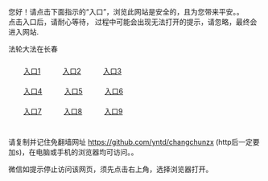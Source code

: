 您好！请点击下面指示的“入口”，浏览此网站是安全的，且为您带来平安。。 <br/>
点击入口后，请耐心等待， 过程中可能会出现无法打开的提示，请忽略，最终会进入网站. </br>

法轮大法在长春<br/>
<div style="padding:10px"><a style="margin:20px" target="_blank" href="https://d1tuvr0pvp8jiz.cloudfront.net/2Qpsp?iorlnl" id="ccLink1" rel="nofollow">入口1</a> <a target="_blank" style="margin:20px" href="https://dh1vwjgiihdpb.cloudfront.net/2Qpsp?xaqdwcxx" id="ccLink2" rel="nofollow">入口2</a> <a style="margin:20px" target="_blank" href="https://d2u6iuf39gezfj.cloudfront.net/2Qpsp?wpnyfu" id="ccLink3" rel="nofollow">入口3</a></div>

<div style="padding:10px" ><a style="margin:20px" target="_blank" href="https://d1tuvr0pvp8jiz.cloudfront.net/2Qpsp?iorlnl" id="ccLink4" rel="nofollow">入口4</a> <a style="margin:20px" href="https://dh1vwjgiihdpb.cloudfront.net/2Qpsp?xaqdwcxx" target="_blank" id="ccLink5" rel="nofollow">入口5</a> <a style="margin:20px" href="https://d2u6iuf39gezfj.cloudfront.net/2Qpsp?wpnyfu" target="_blank" id="ccLink6" rel="nofollow">入口6</a></div>

<div style="padding:10px"><a style="margin:20px" target="_blank" href="https://d1tuvr0pvp8jiz.cloudfront.net/2Qpsp?iorlnl" id="ccLink7" rel="nofollow">入口7</a> <a style="margin:20px" href="https://dh1vwjgiihdpb.cloudfront.net/2Qpsp?xaqdwcxx" target="_blank" id="ccLink8" rel="nofollow">入口8</a> <a style="margin:20px" target="_blank" href="https://d2u6iuf39gezfj.cloudfront.net/2Qpsp?wpnyfu" id="ccLink9" rel="nofollow">入口9</a></div>

<br/>



请复制并记住免翻墙网址 https://github.com/yntd/changchunzx (http后一定要加s)，在电脑或手机的浏览器均可访问。。<br/>

微信如提示停止访问该网页，须先点击右上角，选择浏览器打开。
